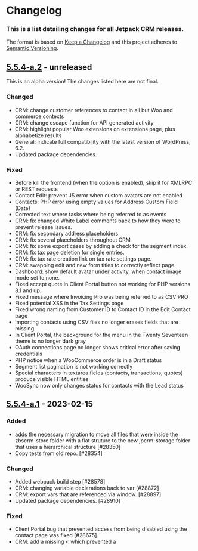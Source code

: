# Changelog

### This is a list detailing changes for all Jetpack CRM releases.

The format is based on [Keep a Changelog](https://keepachangelog.com/en/1.0.0/)
and this project adheres to [Semantic Versioning](https://semver.org/spec/v2.0.0.html).

## [5.5.4-a.2] - unreleased

This is an alpha version! The changes listed here are not final.

### Changed
- CRM: change customer references to contact in all but Woo and commerce contexts
- CRM: change escape function for API generated activity
- CRM: highlight popular Woo extensions on extensions page, plus alphabetize results
- General: indicate full compatibility with the latest version of WordPress, 6.2.
- Updated package dependencies.

### Fixed
- Before kill the frontend (when the option is enabled), skip it for XMLRPC or REST requests
- Contact Edit: prevent JS error when custom avatars are not enabled
- Contacts: PHP error using empty values for Address Custom Field (Date)
- Corrected text where tasks where being referred to as events
- CRM: fix changed White Label comments back to how they were to prevent release issues.
- CRM: fix secondary address placeholders
- CRM: fix several placeholders throughout CRM
- CRM: fix some export cases by adding a check for the segment index.
- CRM: fix tax page deletion for single entries.
- CRM: fix tax rate creation link on tax rate settings page.
- CRM: swapping edit and new form titles to correctly reflect page.
- Dashboard: show default avatar under activity, when contact image mode set to none.
- Fixed accept quote in Client Portal button not working for PHP versions 8.1 and up.
- Fixed message where Invoicing Pro was being referred to as CSV PRO
- Fixed potential XSS in the Tax Settings page
- Fixed wrong naming from Customer ID to Contact ID in the Edit Contact page
- Importing contacts using CSV files no longer erases fields that are missing
- In Client Portal, the background for the menu in the Twenty Seventeen theme is no longer dark gray
- OAuth connections page no longer shows critical error after saving credentials
- PHP notice when a WooCommerce order is in a Draft status
- Segment list pagination is not working correctly
- Special characters in textarea fields (contacts, transactions, quotes) produce visible HTML entities
- WooSync now only changes status for contacts with the Lead status

## [5.5.4-a.1] - 2023-02-15
### Added
- adds the necessary migration to move all files that were inside the zbscrm-store folder with a flat struture to the new jpcrm-storage folder that uses a hierarchical structure [#28350]
- Copy tests from old repo. [#28354]

### Changed
- Added webpack build step [#28578]
- CRM: changing variable declarations back to var [#28872]
- CRM: export vars that are referenced via window. [#28897]
- Updated package dependencies. [#28910]

### Fixed
- Client Portal bug that prevented access from being disabled using the contact page was fixed [#28675]
- CRM: add a missing < which prevented a <script> tag from being opened. [#28834]
- CRM: Adding a JS function to a list of exports so that it can be called outside the bundle it was declared in. [#28827]
- CRM: Adding exports to functions called externally, in all JS fiiles where it is needed. [#28860]
- CRM:  allows custom profile pictures to be shown in the dashboard. [#28802]
- CRM: Escaping an invoice ID in ZeroBSCRM.admin.invoicebuilder.js [#28830]
- CRM: Fix avatar getting removed when saving a contact [#28829]
- CRM: Fixes a contact fild issue when a Woo order subscription is updated. [#28800]
- CRM: Fix escape in contact list filters [#28836]
- CRM: Fixing minor admin only issue on placeholder fields. [#28811]
- CRM: fix issue  where exporting contacts shows "County" when it should show "State". [#28868]
- CRM:  fix the escape used in the "Bundle holder" notification when uploading files to a contact [#28831]
- Fixed numeric fields, date fields, and textareas in the Client Portal [#28796]

## 5.5.3 - 2023-01-26

- Fixed: CRM no longer breaks WordPress sites running on PHP 7.2
- Fixed: HTML escaped code in contact list filters for segments

## 5.5.2 - 2023-01-25

- Fixed: Custom profile images are now shown in the Latest Contacts dashboard
- Fixed: Potential XSS in the Custom Fields setting page
- Fixed: Custom profile pictures are no longer removed when updating contacts
- Fixed: Potential XSS in invoices with manual input references
- Fixed: Code snippet was removed from the top of the Forms new/edit page
- Fixed: Remove HTML code in the "Bundle holder" notification when uploading files to a contact
- Fixed: HTML escaped code in contact list filters for segments
- Fixed: Improved security regarding filenames for uploaded files
- Fixed: The creation date for contacts is updated on any WooCommerce subscription event
- Improved: Added translation for contact fields when exporting contacts
- Improved: Added Invoice Status to PDF Invoice template
- Added: Export Segments to .CSV
- Added: WooCommerce order status mapping to transaction status
- Added: WooCommerce order status mapping to invoice status

## 5.5.1 - 2022-12-16

- Fixed: Inline field editing no longer prevents listings from being displayed
- Improved: Security around phone numbers viewing
- Improved: Added a migration to remove outdated AKA lines

[5.5.4-a.2]: https://github.com/Automattic/jetpack-crm/compare/v5.5.4-a.1...v5.5.4-a.2
[5.5.4-a.1]: https://github.com/Automattic/jetpack-crm/compare/v5.5.3...v5.5.4-a.1
